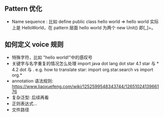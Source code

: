 ## Pattern 优化

- Name sequence : 比如 define public class hello world => hello world 实际上是 HelloWorld，在 pattern 层面 hello world 为两个 new Unit()
  即[_]+。

## 如何定义 voice 规则

- 特殊字符，比如 "hello world!"中的感叹号
- 关键字与名字重复的情况怎么处理
  import java dot lang dot star
  4.1 star 与 \*
  4.2 dot 与 .
  e.g. how to translate star: import org.star.search vs import org.\*
- annotation 语法规则: https://www.liaoxuefeng.com/wiki/1252599548343744/1265102413966176
- 复杂泛型: 后续再看
- 正则表达式...
- 文件路径

